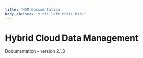 ```yaml
---
title: 'HDM Documentation'
body_classes: 'title-left title-h1h2'
---
```


# Hybrid Cloud Data Management

Documentation - version 2.1.3

